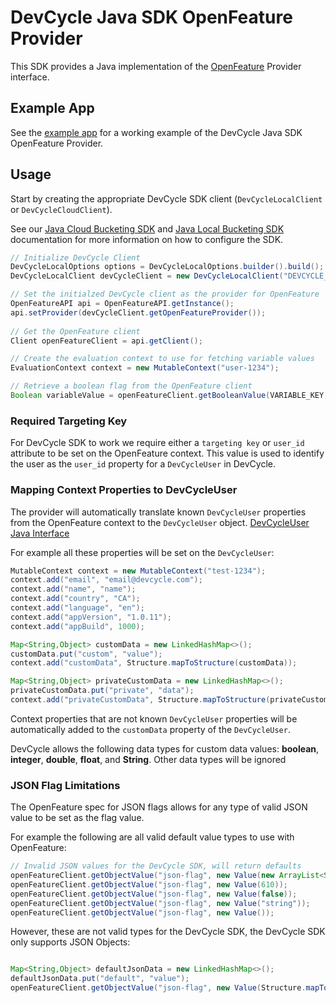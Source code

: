 # DevCycle Java SDK OpenFeature Provider

This SDK provides a Java implementation of the [OpenFeature](https://openfeature.dev/) Provider interface.

## Example App

See the [example app](src/examples/java/com/devcycle/examples/OpenFeatureExample.java) for a working example of the DevCycle Java SDK OpenFeature Provider.

## Usage

Start by creating the appropriate DevCycle SDK client (`DevCycleLocalClient` or `DevCycleCloudClient`).

See our [Java Cloud Bucketing SDK](https://docs.devcycle.com/sdk/server-side-sdks/java-cloud) and [Java Local Bucketing SDK](https://docs.devcycle.com/sdk/server-side-sdks/java-local) documentation for more information on how to configure the SDK.

```java
// Initialize DevCycle Client
DevCycleLocalOptions options = DevCycleLocalOptions.builder().build();
DevCycleLocalClient devCycleClient = new DevCycleLocalClient("DEVCYCLE_SERVER_SDK_KEY", options);

// Set the initialzed DevCycle client as the provider for OpenFeature
OpenFeatureAPI api = OpenFeatureAPI.getInstance();
api.setProvider(devCycleClient.getOpenFeatureProvider());
        
// Get the OpenFeature client
Client openFeatureClient = api.getClient();

// Create the evaluation context to use for fetching variable values
EvaluationContext context = new MutableContext("user-1234");

// Retrieve a boolean flag from the OpenFeature client
Boolean variableValue = openFeatureClient.getBooleanValue(VARIABLE_KEY, false, context);
```

### Required Targeting Key

For DevCycle SDK to work we require either a `targeting key` or `user_id` attribute to be set on the OpenFeature context.
This value is used to identify the user as the `user_id` property for a `DevCycleUser` in DevCycle.

### Mapping Context Properties to DevCycleUser

The provider will automatically translate known `DevCycleUser` properties from the OpenFeature context to the `DevCycleUser` object.
[DevCycleUser Java Interface](https://github.com/DevCycleHQ/java-server-sdk/blob/main/src/main/java/com/devcycle/sdk/server/common/model/DevCycleUser.java)

For example all these properties will be set on the `DevCycleUser`:
```java
MutableContext context = new MutableContext("test-1234");
context.add("email", "email@devcycle.com");
context.add("name", "name");
context.add("country", "CA");
context.add("language", "en");
context.add("appVersion", "1.0.11");
context.add("appBuild", 1000);

Map<String,Object> customData = new LinkedHashMap<>();
customData.put("custom", "value");
context.add("customData", Structure.mapToStructure(customData));

Map<String,Object> privateCustomData = new LinkedHashMap<>();
privateCustomData.put("private", "data");
context.add("privateCustomData", Structure.mapToStructure(privateCustomData));
```

Context properties that are not known `DevCycleUser` properties will be automatically
added to the `customData` property of the `DevCycleUser`.

DevCycle allows the following data types for custom data values: **boolean**, **integer**, **double**, **float**, and **String**. Other data types will be ignored

### JSON Flag Limitations

The OpenFeature spec for JSON flags allows for any type of valid JSON value to be set as the flag value.

For example the following are all valid default value types to use with OpenFeature:
```java
// Invalid JSON values for the DevCycle SDK, will return defaults
openFeatureClient.getObjectValue("json-flag", new Value(new ArrayList<String>(Arrays.asList("value1", "value2"))));
openFeatureClient.getObjectValue("json-flag", new Value(610));
openFeatureClient.getObjectValue("json-flag", new Value(false));
openFeatureClient.getObjectValue("json-flag", new Value("string"));
openFeatureClient.getObjectValue("json-flag", new Value());
```

However, these are not valid types for the DevCycle SDK, the DevCycle SDK only supports JSON Objects:
```java

Map<String,Object> defaultJsonData = new LinkedHashMap<>();
defaultJsonData.put("default", "value");
openFeatureClient.getObjectValue("json-flag", new Value(Structure.mapToStructure(defaultJsonData)));
```